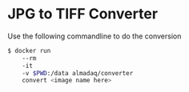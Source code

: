 # JPG to TIFF Converter
Use the following commandline to do the conversion
```bash
$ docker run
    --rm
    -it
    -v $PWD:/data almadaq/converter
    convert <image name here>
```
